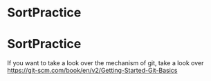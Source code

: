 # SortPractice
# SortPractice

If you want to take a look over the mechanism of git, take a look over
https://git-scm.com/book/en/v2/Getting-Started-Git-Basics